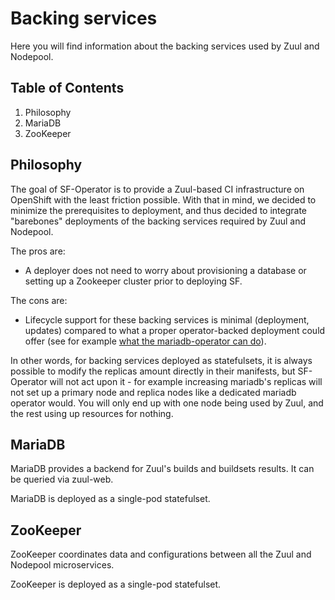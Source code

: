 # Backing services

Here you will find information about the backing services used by Zuul and Nodepool.

## Table of Contents

1. Philosophy
1. MariaDB
1. ZooKeeper

## Philosophy

The goal of SF-Operator is to provide a Zuul-based CI infrastructure on OpenShift with the least
friction possible. With that in mind, we decided to minimize the prerequisites to deployment, and
thus decided to integrate "barebones" deployments of the backing services required by Zuul and Nodepool.

The pros are:

* A deployer does not need to worry about provisioning a database or setting up a Zookeeper cluster
prior to deploying SF.

The cons are:

* Lifecycle support for these backing services is minimal (deployment, updates) compared to what a
proper operator-backed deployment could offer (see for example [what the mariadb-operator can do](https://mariadb.org/mariadb-in-kubernetes-with-mariadb-operator/)).

In other words, for backing services deployed as statefulsets, it is always possible to modify the replicas amount directly in their manifests, but SF-Operator will not act upon it - for example increasing mariadb's replicas will not set up a primary node and replica nodes like a dedicated mariadb operator would. You will only end up with one node being used by Zuul, and the rest using up resources for nothing.

## MariaDB

MariaDB provides a backend for Zuul's builds and buildsets results. It can be queried via zuul-web.

MariaDB is deployed as a single-pod statefulset.

## ZooKeeper

ZooKeeper coordinates data and configurations between all the Zuul and Nodepool microservices.

ZooKeeper is deployed as a single-pod statefulset.
